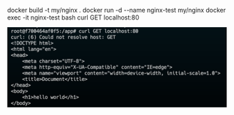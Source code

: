 docker build -t my/nginx .
docker run -d --name nginx-test my/nginx
docker exec -it nginx-test bash
curl GET localhost:80

![result](image.png)
